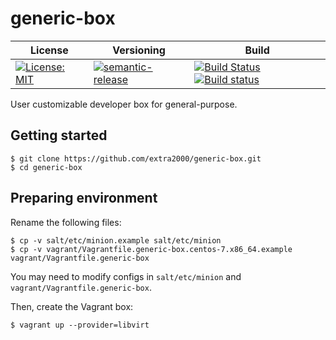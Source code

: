 # generic-box

| License | Versioning | Build |
| ------- | ---------- | ----- |
| [![License: MIT](https://img.shields.io/badge/License-MIT-yellow.svg)](https://opensource.org/licenses/MIT) | [![semantic-release](https://img.shields.io/badge/%20%20%F0%9F%93%A6%F0%9F%9A%80-semantic--release-e10079.svg)](https://github.com/semantic-release/semantic-release) | [![Build Status](https://travis-ci.com/extra2000/generic-box.svg?branch=master)](https://travis-ci.com/extra2000/generic-box) [![Build status](https://ci.appveyor.com/api/projects/status/vjocnhar8uvvykbe/branch/master?svg=true)](https://ci.appveyor.com/project/nikAizuddin/generic-box/branch/master) |

User customizable developer box for general-purpose.


## Getting started

```
$ git clone https://github.com/extra2000/generic-box.git
$ cd generic-box
```


## Preparing environment

Rename the following files:
```
$ cp -v salt/etc/minion.example salt/etc/minion
$ cp -v vagrant/Vagrantfile.generic-box.centos-7.x86_64.example vagrant/Vagrantfile.generic-box
```

You may need to modify configs in `salt/etc/minion` and `vagrant/Vagrantfile.generic-box`.

Then, create the Vagrant box:
```
$ vagrant up --provider=libvirt
```
